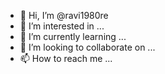 - 👋 Hi, I’m @ravi1980re
- 👀 I’m interested in ...
- 🌱 I’m currently learning ...
- 💞️ I’m looking to collaborate on ...
- 📫 How to reach me ...

<!---
ravi1980re/ravi1980re is a ✨ special ✨ repository because its `README.md` (this file) appears on your GitHub profile.
You can click the Preview link to take a look at your changes.
--->
